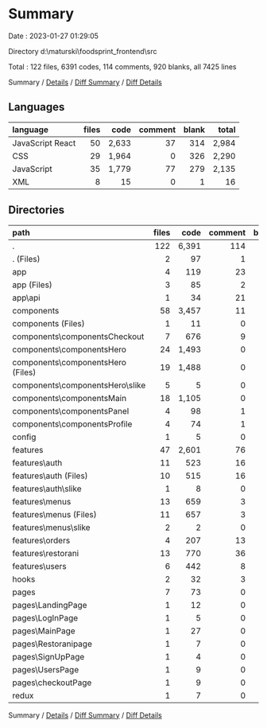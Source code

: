 # Summary

Date : 2023-01-27 01:29:05

Directory d:\\maturski\\foodsprint_frontend\\src

Total : 122 files,  6391 codes, 114 comments, 920 blanks, all 7425 lines

Summary / [Details](details.md) / [Diff Summary](diff.md) / [Diff Details](diff-details.md)

## Languages
| language | files | code | comment | blank | total |
| :--- | ---: | ---: | ---: | ---: | ---: |
| JavaScript React | 50 | 2,633 | 37 | 314 | 2,984 |
| CSS | 29 | 1,964 | 0 | 326 | 2,290 |
| JavaScript | 35 | 1,779 | 77 | 279 | 2,135 |
| XML | 8 | 15 | 0 | 1 | 16 |

## Directories
| path | files | code | comment | blank | total |
| :--- | ---: | ---: | ---: | ---: | ---: |
| . | 122 | 6,391 | 114 | 920 | 7,425 |
| . (Files) | 2 | 97 | 1 | 8 | 106 |
| app | 4 | 119 | 23 | 19 | 161 |
| app (Files) | 3 | 85 | 2 | 12 | 99 |
| app\\api | 1 | 34 | 21 | 7 | 62 |
| components | 58 | 3,457 | 11 | 439 | 3,907 |
| components (Files) | 1 | 11 | 0 | 1 | 12 |
| components\\componentsCheckout | 7 | 676 | 9 | 88 | 773 |
| components\\componentsHero | 24 | 1,493 | 0 | 181 | 1,674 |
| components\\componentsHero (Files) | 19 | 1,488 | 0 | 181 | 1,669 |
| components\\componentsHero\\slike | 5 | 5 | 0 | 0 | 5 |
| components\\componentsMain | 18 | 1,105 | 0 | 146 | 1,251 |
| components\\componentsPanel | 4 | 98 | 1 | 11 | 110 |
| components\\componentsProfile | 4 | 74 | 1 | 12 | 87 |
| config | 1 | 5 | 0 | 1 | 6 |
| features | 47 | 2,601 | 76 | 420 | 3,097 |
| features\\auth | 11 | 523 | 16 | 77 | 616 |
| features\\auth (Files) | 10 | 515 | 16 | 76 | 607 |
| features\\auth\\slike | 1 | 8 | 0 | 1 | 9 |
| features\\menus | 13 | 659 | 3 | 97 | 759 |
| features\\menus (Files) | 11 | 657 | 3 | 97 | 757 |
| features\\menus\\slike | 2 | 2 | 0 | 0 | 2 |
| features\\orders | 4 | 207 | 13 | 39 | 259 |
| features\\restorani | 13 | 770 | 36 | 132 | 938 |
| features\\users | 6 | 442 | 8 | 75 | 525 |
| hooks | 2 | 32 | 3 | 10 | 45 |
| pages | 7 | 73 | 0 | 21 | 94 |
| pages\\LandingPage | 1 | 12 | 0 | 4 | 16 |
| pages\\LogInPage | 1 | 5 | 0 | 3 | 8 |
| pages\\MainPage | 1 | 27 | 0 | 3 | 30 |
| pages\\Restoranipage | 1 | 7 | 0 | 3 | 10 |
| pages\\SignUpPage | 1 | 4 | 0 | 2 | 6 |
| pages\\UsersPage | 1 | 9 | 0 | 3 | 12 |
| pages\\checkoutPage | 1 | 9 | 0 | 3 | 12 |
| redux | 1 | 7 | 0 | 2 | 9 |

Summary / [Details](details.md) / [Diff Summary](diff.md) / [Diff Details](diff-details.md)